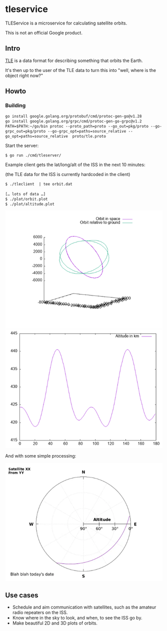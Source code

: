 # tleservice

TLEService is a microservice for calculating satellite orbits.

This is not an official Google product.

## Intro

[TLE][tle] is a data format for describing something that orbits the Earth.

It's then up to the user of the TLE data to turn this into "well, where is the
object right now?"

## Howto

### Building

```
go install google.golang.org/protobuf/cmd/protoc-gen-go@v1.28
go install google.golang.org/grpc/cmd/protoc-gen-go-grpc@v1.2
PATH=$PATH:~/go/bin protoc --proto_path=proto --go_out=pkg/proto --go-grpc_out=pkg/proto --go-grpc_opt=paths=source_relative --go_opt=paths=source_relative  proto/tle.proto
```

Start the server:

```
$ go run ./cmd/tleserver/
```

Example client gets the lat/long/alt of the ISS in the next 10 minutes:

(the TLE data for the ISS is currently hardcoded in the client)

```
$ ./tleclient  | tee orbit.dat

[… lots of data …]
$ ./plot/orbit.plot
$ ./plot/altitude.plot
```

![Orbit](plots/orbit.png)
![Altitude](plots/altitude.png)

And with some simple processing:

![Polar pass plot](plots/polar.webp)



## Use cases

* Schedule and aim communication with satellites, such as the amateur radio
  repeaters on the ISS.
* Know where in the sky to look, and when, to see the ISS go by.
* Make beautiful 2D and 3D plots of orbits.


[tle]: https://en.wikipedia.org/wiki/Two-line_element_set
